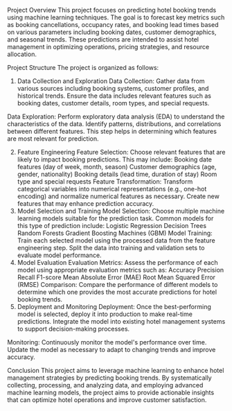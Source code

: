 Project Overview
This project focuses on predicting hotel booking trends using machine learning techniques. The goal is to forecast key metrics such as booking cancellations, occupancy rates, and booking lead times based on various parameters including booking dates, customer demographics, and seasonal trends. These predictions are intended to assist hotel management in optimizing operations, pricing strategies, and resource allocation.

Project Structure
The project is organized as follows:

1. Data Collection and Exploration
Data Collection: Gather data from various sources including booking systems, customer profiles, and historical trends. Ensure the data includes relevant features such as booking dates, customer details, room types, and special requests.

Data Exploration: Perform exploratory data analysis (EDA) to understand the characteristics of the data. Identify patterns, distributions, and correlations between different features. This step helps in determining which features are most relevant for prediction.

2. Feature Engineering
Feature Selection: Choose relevant features that are likely to impact booking predictions. This may include:
Booking date features (day of week, month, season)
Customer demographics (age, gender, nationality)
Booking details (lead time, duration of stay)
Room type and special requests
Feature Transformation: Transform categorical variables into numerical representations (e.g., one-hot encoding) and normalize numerical features as necessary. Create new features that may enhance prediction accuracy.
3. Model Selection and Training
Model Selection: Choose multiple machine learning models suitable for the prediction task. Common models for this type of prediction include:
Logistic Regression
Decision Trees
Random Forests
Gradient Boosting Machines (GBM)
Model Training: Train each selected model using the processed data from the feature engineering step. Split the data into training and validation sets to evaluate model performance.
4. Model Evaluation
Evaluation Metrics: Assess the performance of each model using appropriate evaluation metrics such as:
Accuracy
Precision
Recall
F1-score
Mean Absolute Error (MAE)
Root Mean Squared Error (RMSE)
Comparison: Compare the performance of different models to determine which one provides the most accurate predictions for hotel booking trends.
5. Deployment and Monitoring
Deployment: Once the best-performing model is selected, deploy it into production to make real-time predictions. Integrate the model into existing hotel management systems to support decision-making processes.

Monitoring: Continuously monitor the model's performance over time. Update the model as necessary to adapt to changing trends and improve accuracy.

Conclusion
This project aims to leverage machine learning to enhance hotel management strategies by predicting booking trends. By systematically collecting, processing, and analyzing data, and employing advanced machine learning models, the project aims to provide actionable insights that can optimize hotel operations and improve customer satisfaction.
